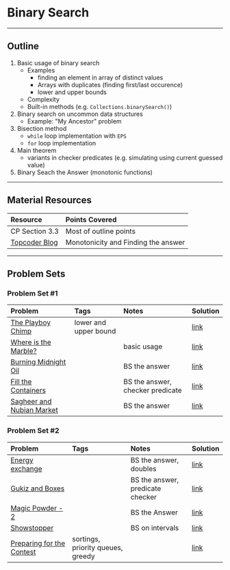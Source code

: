 # Binary Search
---
## Outline
1. Basic usage of binary search
	- Examples
		* finding an element in array of distinct values
		* Arrays with duplicates (finding first/last occurence)
		* lower and upper bounds
	- Complexity
	- Built-in methods (e.g. `Collections.binarySearch()`)
2. Binary search on uncommon data structures
	- Example: "My Ancestor" problem
3. Bisection method
	- `while` loop implementation with `EPS`
	- `for` loop implementation
4. Main theorem
	- variants in checker predicates (e.g. simulating using current guessed value)
5. Binary Seach the Answer (monotonic functions)
---

## Material Resources
| Resource                  | Points Covered                  |
|:------------------------- |:--------------------------------|
|CP Section 3.3  | Most of outline points|
|[Topcoder Blog](https://www.topcoder.com/community/data-science/data-science-tutorials/binary-search/)|Monotonicity and Finding the answer|

---
## Problem Sets
### Problem Set #1

| Problem        | Tags          | Notes  | Solution |
|:------------- |:-------------|:-----|:--------|
|[The Playboy Chimp](https://uva.onlinejudge.org/index.php?option=com_onlinejudge&Itemid=8&page=show_problem&problem=1552)| lower and upper bound||[link](https://github.com/AhmadElsagheer/UVa-Solutions/blob/master/v106/ThePlayboyChimp_UVa10611.java)|
| [Where is the Marble?](https://uva.onlinejudge.org/index.php?option=onlinejudge&page=show_problem&problem=1415) | | basic usage | [link](https://github.com/AhmadElsagheer/UVa-Solutions/blob/master/v104/WhatIsTheMarble_UVa10474.java) | 
| [Burning Midnight Oil](http://codeforces.com/contest/165/problem/B) | | BS the answer | [link](http://codeforces.com/contest/165/submission/14923055) |
| [Fill the Containers](https://uva.onlinejudge.org/index.php?option=onlinejudge&page=show_problem&problem=2408) | | BS the answer, checker predicate| [link](https://github.com/AhmadElsagheer/UVa-Solutions/blob/master/v114/FillTheContainers_UVa11413.java) |
|[Sagheer and Nubian Market](http://codeforces.com/contest/812/problem/C)| | BS the answer|[link](http://codeforces.com/contest/812/submission/27728473)|

### Problem Set #2
| Problem        | Tags          | Notes  | Solution |
|:------------- |:-------------|:-----|:--------|
| [Energy exchange](http://codeforces.com/contest/68/problem/B) | | BS the answer, doubles | [link](http://codeforces.com/contest/68/submission/20514429) |									
|[Gukiz and Boxes](http://codeforces.com/problemset/problem/551/C)|| BS the answer, predicate checker |[link](http://codeforces.com/contest/551/submission/34331187)|								
|[Magic Powder - 2](http://codeforces.com/problemset/problem/670/D2)| | BS the Answer |[link](http://codeforces.com/contest/670/submission/17824666)|		
| [Showstopper](http://www.spoj.com/problems/MSE07E/) | | BS on intervals | [link](https://ideone.com/0Dggd5) |
| [Preparing for the Contest](http://codeforces.com/contest/377/problem/B) | sortings, priority queues, greedy | | [link](http://codeforces.com/contest/377/submission/19848348) | 

